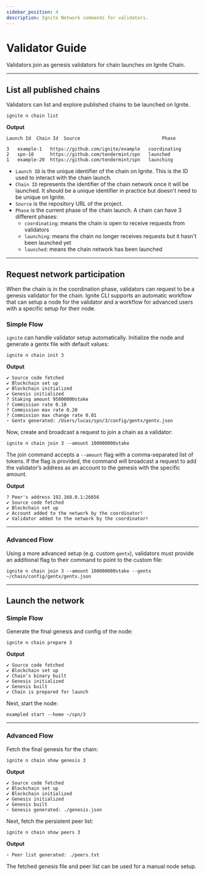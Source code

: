 ```yaml
---
sidebar_position: 4
description: Ignite Network commands for validators.
---
```


# Validator Guide

Validators join as genesis validators for chain launches on Ignite Chain.

---

## List all published chains

Validators can list and explore published chains to be launched on Ignite.

```
ignite n chain list
```

**Output**

```
Launch Id  Chain Id  Source                              Phase

3   example-1   https://github.com/ignite/example   coordinating
2   spn-10      https://github.com/tendermint/spn   launched
1   example-20  https://github.com/tendermint/spn   launching
```

- `Launch ID` is the unique identifier of the chain on Ignite. This is the ID used to interact with the chain launch.
- `Chain ID` represents the identifier of the chain network once it will be launched. It should be a unique identifier in
  practice but doesn't need to be unique on Ignite.
- `Source` is the repository URL of the project.
- `Phase` is the current phase of the chain launch. A chain can have 3 different phases:
  - `coordinating`: means the chain is open to receive requests from validators
  - `launching`: means the chain no longer receives requests but it hasn't been launched yet
  - `launched`: means the chain network has been launched

---

## Request network participation

When the chain is in the coordination phase, validators can request to be a genesis validator for the chain.
Ignite CLI supports an automatic workflow that can setup a node for the validator and a workflow for advanced users with
a specific setup for their node.

### Simple Flow

`ignite` can handle validator setup automatically. Initialize the node and generate a gentx file with default values:

```
ignite n chain init 3
```

**Output**

```
✔ Source code fetched
✔ Blockchain set up
✔ Blockchain initialized
✔ Genesis initialized
? Staking amount 95000000stake
? Commission rate 0.10
? Commission max rate 0.20
? Commission max change rate 0.01
⋆ Gentx generated: /Users/lucas/spn/3/config/gentx/gentx.json
```

Now, create and broadcast a request to join a chain as a validator:

```
ignite n chain join 3 --amount 100000000stake
```

The join command accepts a `--amount` flag with a comma-separated list of tokens. If the flag is provided, the
command will broadcast a request to add the validator’s address as an account to the genesis with the specific amount.

**Output**

```
? Peer's address 192.168.0.1:26656
✔ Source code fetched
✔ Blockchain set up
✔ Account added to the network by the coordinator!
✔ Validator added to the network by the coordinator!
```

---

### Advanced Flow

Using a more advanced setup (e.g. custom `gentx`), validators must provide an additional flag to their command
to point to the custom file:

```
ignite n chain join 3 --amount 100000000stake --gentx ~/chain/config/gentx/gentx.json
```

---

## Launch the network

### Simple Flow

Generate the final genesis and config of the node:

```
ignite n chain prepare 3
```

**Output**

```
✔ Source code fetched
✔ Blockchain set up
✔ Chain's binary built
✔ Genesis initialized
✔ Genesis built
✔ Chain is prepared for launch
```

Next, start the node:

```
exampled start --home ~/spn/3
```

---

### Advanced Flow

Fetch the final genesis for the chain:

```
ignite n chain show genesis 3
```

**Output**

```
✔ Source code fetched
✔ Blockchain set up
✔ Blockchain initialized
✔ Genesis initialized
✔ Genesis built
⋆ Genesis generated: ./genesis.json
```

Next, fetch the persistent peer list:

```
ignite n chain show peers 3
```

**Output**

```
⋆ Peer list generated: ./peers.txt
```

The fetched genesis file and peer list can be used for a manual node setup.
